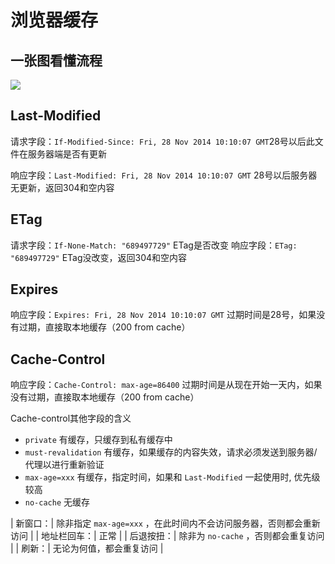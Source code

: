 # 浏览器缓存

## 一张图看懂流程

![](https://raw.githubusercontent.com/cgzero/note/master/img/150624/browser_cache.jpg)

## Last-Modified

请求字段：`If-Modified-Since: Fri, 28 Nov 2014 10:10:07 GMT`28号以后此文件在服务器端是否有更新

响应字段：`Last-Modified: Fri, 28 Nov 2014 10:10:07 GMT`
28号以后服务器无更新，返回304和空内容

## ETag

请求字段：`If-None-Match: "689497729"`
ETag是否改变
响应字段：`ETag: "689497729"`
ETag没改变，返回304和空内容

## Expires

响应字段：`Expires: Fri, 28 Nov 2014 10:10:07 GMT`
过期时间是28号，如果没有过期，直接取本地缓存（200 from cache）

## Cache-Control

响应字段：`Cache-Control: max-age=86400`
过期时间是从现在开始一天内，如果没有过期，直接取本地缓存（200 from cache）


Cache-control其他字段的含义

- `private` 有缓存，只缓存到私有缓存中
- `must-revalidation` 有缓存，如果缓存的内容失效，请求必须发送到服务器/代理以进行重新验证
- `max-age=xxx` 有缓存，指定时间，如果和 `Last-Modified` 一起使用时, 优先级较高
- `no-cache` 无缓存

| 新窗口：| 除非指定 `max-age=xxx` ，在此时间内不会访问服务器，否则都会重新访问 |
| 地址栏回车：| 正常 |
| 后退按扭：| 除非为 `no-cache` ，否则都会重复访问 |
| 刷新：| 无论为何值，都会重复访问 |
